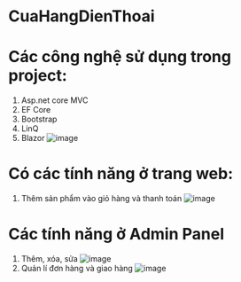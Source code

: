 # CuaHangDienThoai
# Các công nghệ sử dụng trong project:
1. Asp.net core MVC
2. EF Core
3. Bootstrap
4. LinQ
5. Blazor
![image](https://user-images.githubusercontent.com/74334872/173261209-5bc9f211-f607-4883-82b6-7f57f06e25a0.png)
# Có các tính năng ở trang web:
1. Thêm sản phẩm vào giỏ hàng và thanh toán
![image](https://user-images.githubusercontent.com/74334872/173261384-74bc7380-ad03-42f8-b95d-5cea96fc4240.png)
# Các tính năng ở Admin Panel
1. Thêm, xóa, sửa
![image](https://user-images.githubusercontent.com/74334872/173261500-6201dd7a-3446-47a5-8e6a-3ebc80d9960d.png)
2. Quản lí đơn hàng và giao hàng
![image](https://user-images.githubusercontent.com/74334872/173261647-9f638bda-5e35-4532-a03b-9529221f5c72.png)
